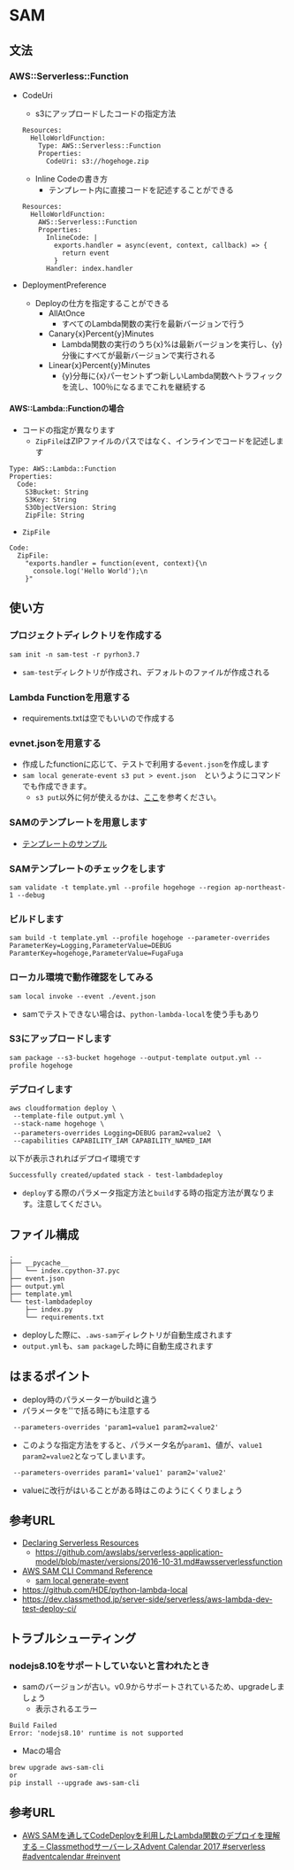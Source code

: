 # SAM
## 文法
### AWS::Serverless::Function
- CodeUri
  - s3にアップロードしたコードの指定方法
  ```
  Resources:
    HelloWorldFunction:
      Type: AWS::Serverless::Function
      Properties:
        CodeUri: s3://hogehoge.zip
  ```
  - Inline Codeの書き方
    - テンプレート内に直接コードを記述することができる
  ```
  Resources:
    HelloWorldFunction:
      AWS::Serverless::Function
      Properties:
        InlineCode: |
          exports.handler = async(event, context, callback) => {
            return event
          }
        Handler: index.handler
  ```



- DeploymentPreference
  - Deployの仕方を指定することができる
    - AllAtOnce
      - すべてのLambda関数の実行を最新バージョンで行う
    - Canary{x}Percent{y}Minutes
      - Lambda関数の実行のうち{x}%は最新バージョンを実行し、{y}分後にすべてが最新バージョンで実行される
    - Linear{x}Percent{y}Minutes
      - {y}分毎に{x}パーセントずつ新しいLambda関数へトラフィックを流し、100％になるまでこれを継続する

#### AWS::Lambda::Functionの場合
- コードの指定が異なります
  - `ZipFile`はZIPファイルのパスではなく、インラインでコードを記述します
```
Type: AWS::Lambda::Function
Properties: 
  Code: 
    S3Bucket: String
    S3Key: String
    S3ObjectVersion: String
    ZipFile: String
```
- `ZipFile`
```
Code:
  ZipFile:
    "exports.handler = function(event, context){\n
      console.log('Hello World');\n
    }"
```

## 使い方
### プロジェクトディレクトリを作成する
```
sam init -n sam-test -r pyrhon3.7 
```
- `sam-test`ディレクトリが作成され、デフォルトのファイルが作成される


### Lambda Functionを用意する
- requirements.txtは空でもいいので作成する
### evnet.jsonを用意する
- 作成したfunctionに応じて、テストで利用する`event.json`を作成します
- `sam local generate-event s3 put > event.json`　というようにコマンドでも作成できます。
  - `s3 put`以外に何が使えるかは、[ここ](https://docs.aws.amazon.com/serverless-application-model/latest/developerguide/sam-cli-command-reference-sam-local-generate-event.html)を参考ください。
### SAMのテンプレートを用意します
- [テンプレートのサンプル](https://github.com/izanari/aws-cloudformation-samples/blob/master/lambda/template-03.yml)
### SAMテンプレートのチェックをします
```
sam validate -t template.yml --profile hogehoge --region ap-northeast-1 --debug
```
### ビルドします
```
sam build -t template.yml --profile hogehoge --parameter-overrides ParameterKey=Logging,ParameterValue=DEBUG ParamterKey=hogehoge,ParameterValue=FugaFuga
```
### ローカル環境で動作確認をしてみる
```
sam local invoke --event ./event.json
```
- samでテストできない場合は、`python-lambda-local`を使う手もあり
### S3にアップロードします
```
sam package --s3-bucket hogehoge --output-template output.yml --profile hogehoge
```
### デプロイします
```
aws cloudformation deploy \
 --template-file output.yml \
 --stack-name hogehoge \
 --parameters-overrides Logging=DEBUG param2=value2　\
 --capabilities CAPABILITY_IAM CAPABILITY_NAMED_IAM
```
以下が表示されればデプロイ環境です
```
Successfully created/updated stack - test-lambdadeploy
```
- `deploy`する際のパラメータ指定方法と`build`する時の指定方法が異なります。注意してください。
## ファイル構成
```
.
├── __pycache__
│   └── index.cpython-37.pyc
├── event.json
├── output.yml
├── template.yml
└── test-lambdadeploy
    ├── index.py
    └── requirements.txt
```
- deployした際に、`.aws-sam`ディレクトリが自動生成されます
- `output.yml`も、`sam package`した時に自動生成されます


## はまるポイント
- deploy時のパラメーターがbuildと違う
- パラメータを''で括る時にも注意する
```
 --parameters-overrides 'param1=value1 param2=value2'
 ```
 - このような指定方法をすると、パラメータ名が`param1`、値が、`value1 param2=value2`となってしまいます。
```
 --parameters-overrides param1='value1' param2='value2'
 ```
- valueに改行がはいることがある時はこのようにくくりましょう
## 参考URL
- [Declaring Serverless Resources](https://docs.aws.amazon.com/serverless-application-model/latest/developerguide/serverless-sam-template.html)
  - https://github.com/awslabs/serverless-application-model/blob/master/versions/2016-10-31.md#awsserverlessfunction
- [AWS SAM CLI Command Reference](https://docs.aws.amazon.com/serverless-application-model/latest/developerguide/serverless-sam-cli-command-reference.html)
  - [sam local generate-event](https://docs.aws.amazon.com/serverless-application-model/latest/developerguide/sam-cli-command-reference-sam-local-generate-event.html)
- https://github.com/HDE/python-lambda-local
- https://dev.classmethod.jp/server-side/serverless/aws-lambda-dev-test-deploy-ci/

## トラブルシューティング
### nodejs8.10をサポートしていないと言われたとき
- samのバージョンが古い。v0.9からサポートされているため、upgradeしましょう
  - 表示されるエラー
```
Build Failed
Error: 'nodejs8.10' runtime is not supported
```
  - Macの場合
```
brew upgrade aws-sam-cli
or
pip install --upgrade aws-sam-cli
```

## 参考URL
- [AWS SAMを通してCodeDeployを利用したLambda関数のデプロイを理解する – ClassmethodサーバーレスAdvent Calendar 2017 #serverless #adventcalendar #reinvent](https://dev.classmethod.jp/server-side/serverless/understanding-lambda-deploy-with-codedeploy-using-aws-sam/)